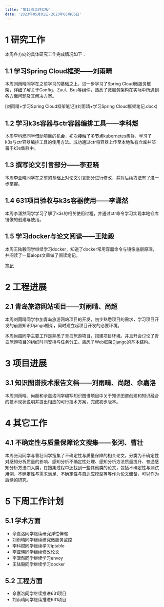 ```yaml
---
title: '第13周工作汇报'
date: '2023年05月01日-2023年05月05日'
---
```


<!-- 只允许使用一级标题和二级标题 -->

# 1 研究工作

本周各方向的具体研究工作完成情况如下：

## 1.1 学习Spring Cloud框架——刘雨晴

本周刘雨晴同学在之前学习的基础之上，进一步学习了Spring Cloud微服务框架，详细了解关于Config、Zuul、Bus等组件，熟悉了微服务架构在实际中所遇到各方面问题及其解决方案。

<!-- 注意该超链接应该如何使用，不需要进行手动的编号，注意附件名不能有任何的空格 -->
[刘雨晴+学习Spring Cloud框架笔记](刘雨晴+学习Spring Cloud框架笔记.docx)

## 1.2 学习k3s容器与ctr容器编排工具——李科燃

本周李科燃同学借助项目的机会，初次接触了多节点kubernetes集群，学习了k3s与ctr容器编排工具的使用方法。成功通过ctr将容器上传至本地私有仓库并部署于k3s集群中。

## 1.3 撰写论文引言部分——李亚晓

本周李亚晓同学在之前的基础上对论文引言部分进行修改，并对后续方法有了进一步掌握。

## 1.4 631项目验收与k3s容器使用——李潇然

本周李潇然同学学习了解了k3s的相关使用过程，并通过ctr命令学习实现本地仓库镜像的创建与使用。

## 1.5 学习docker与论文阅读——王陆毅

本周王陆毅同学继续学习docker，知道了docker常用容器命令与镜像底层原理，并阅读了一篇aiops文章做了阅读笔记。

[笔记](docker学习0505-王陆毅.docx)

# 2 工程进展

## 2.1 青岛旅游网站项目——刘雨晴、尚超

本周刘雨晴同学参加青岛旅游网站项目的开发，初步熟悉项目的需求，学习项目开发的前置知识Django框架，同时建立起项目开发的必要环境。

本周尚超同学主要工作是熟悉了青岛旅游项目，搭建项目环境。并且开会讨论了青岛旅游项目的组织时间安排与任务分工。熟悉了Web框架Django的基本结构。

# 3 项目进展

## 3.1 知识图谱技术报告文档——刘雨晴、尚超、佘嘉洛

本周刘雨晴、尚超和佘嘉洛同学编写知识图谱项目中关于知识图谱创建和知识融合的技术现状说明并提出相应的可行技术方案，完成初步版本。

# 4 其它工作

## 4.1 不确定性与质量保障论文搜集——张河、曹壮

本周张河同学与曹壮同学搜集了不确定性与质量保障的相关论文，分类为不确定性对感知分析质量的影响、感知分析不确定性处理、感知分析方法质量提升、普通感知分析方法四大类，在搜集过程中还找到一些其他类的论文，包括不确定性与测试用例、不确定性与需求满足、不确定性与自适应模型等等作为论文储备，可以作为后续的研究。

# 5 下周工作计划

## 5.1 学术方面

+ 佘嘉洛同学继续研究弹性伸缩
+ 刘雨晴同学继续研究微服务监控
+ 李科燃同学继续学习iptable
+ 李亚晓同学继续修改论文
+ 李潇然同学继续学习envoy
+ 王陆毅同学继续学习docker

## 5.2 工程方面

+ 佘嘉洛同学继续推进631项目
+ 刘雨晴同学继续推进631项目
